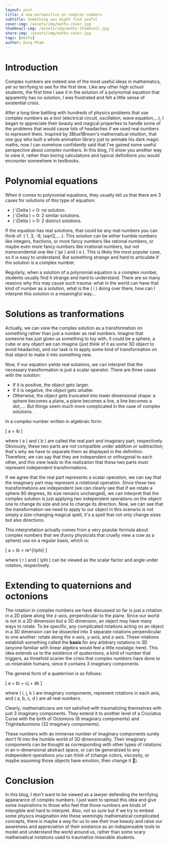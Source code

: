 ```yaml
---
layout: post
title: A new perspective on complex numbers
subtitle: Something you might find useful
cover-img: /assets/img/maths-cover.jpg
thumbnail-img: /assets/img/maths-thumbnail.jpg
share-img: /assets/img/maths-cover.jpg
tags: [maths]
author: Dung Pham
---
```

# Introduction
Complex numbers are indeed one of the most useful ideas in mathematics, yet so terrifying to see for the first time. Like any other high school students, the first time I saw it in the solution of a polynomial equation that apparently has no solution, I was frustrated and felt a little sense of existential crisis.

After a long time battling with hundreds of physics problems that use complex numbers as a tool (electrical circuit, oscillation, wave equation,...), I began to appreciate their beauty and magical properties to handle some of the problems that would cause lots of headaches if we used real numbers to represent them. Inspired by 3Blue1Brown's mathematical intuition, that one guy who built a whole animation library just to animate his dark magic maths, now I can somehow confidently said that I've gained some useful perspective about complex numbers. In this blog, I'll show you another way to view it, rather than boring calculations and typical definitions you would encounter somewhere in textbooks.

# Polynomial equations
When it comes to polynomial equations, they usually tell us that there are 3 cases for solutions of this type of equation:
- \( \Delta \) < 0: no solution.
- \( \Delta \) = 0: 2 similar solutions.
- \( \Delta \) > 0: 2 distinct solutions.

If the equation has real solutions, that could be any real numbers you can think of: \( 1, 3, -9, \sqrt2,... \). This solution can be either humble numbers like integers, fractions, or more fancy numbers like rational numbers, or maybe even more fancy numbers like irrational numbers, but not transcendental one like \( \pi \) and \( e \). This is likely the most popular case, so it is easy to understand. But something strange and hard to articulate if the solution is a complex number. 

Regularly, when a solution of a polynomial equation is a complex number, students usually find it strange and hard to understand. There are so many reasons why this may cause such trauma: what in the world can have that kind of number as a solution, what is the \( i \) doing over there, how can I interpret this solution in a meaningful way...

# Solutions as tranformations
Actually, we can view the complex solution as a transformation on something rather than just a number as real numbers. Imagine that someone has just given us something to toy with, it could be a sphere, a cube or any object we can imagine (just think of it as some 3D object to avoid headache), and our task is to apply some kind of transformation on that object to make it into something new.

Now, if our equation yields real solutions, we can interpret that the necessary transformation is just a scalar operator. There are three cases with the solution:
- If it is positive, the object gets larger.
- If it is negative, the object gets smaller.
- Otherwise, the object gets truncated into lower dimensional shape: a sphere becomes a plane, a plane becomes a line, a line becomes a dot,.... But things seem much more complicated in the case of complex solutions.

In a complex number written in algebraic form:

\[ a + ib \]

where \( a \) and \( b \) are called the real part and imaginary part, respectively. Obviously, these two parts are not compatible under addition or subtraction; that's why we have to separate them as displayed in the definition. Therefore, we can say that they are independent or orthogonal to each other, and this view leads to the realization that these two parts must represent independent transformations.

If we agree that the real part represents a scalar operation, we can say that the imaginary part may represent a rotational operation. Since these two transformations are independent (we can clearly see that if we rotate a sphere 90 degrees, its size remains unchanged), we can interpret that the complex solution is just applying two independent operations on the object: one to change its size and one to change its direction. Now, we can see that the transformation we need to apply to our object in this scenario is not simply a size-changing magical spell, it's a spell that not only change sizes but also directions.

This interpretation actually comes from a very popular formula about complex numbers that we (funny physicists that cruelly view a cow as a sphere) use on a regular basis, which is:

\[ a + ib = re^{i\phi} \]

where \( r \) and \( \phi \) can be viewed as the scalar factor and angle under rotation, respectively.

# Extending to quaternions and octonions
The rotation in complex numbers we have discussed so far is just a rotation in a 2D plane along the z-axis, perpendicular to the plane. Since our world is not in a 2D dimension but a 3D dimension, an object may have many ways to rotate. To be specific, any complicated rotations acting on an object in a 3D dimension can be dissected into 3 separate rotations perpendicular to one another: rotate along the x-axis, y-axis, and z-axis. These rotations establish something called the **basis** for any arbitrary rotations in 3D (anyone familiar with linear algebra would feel a little nostalgic here). This idea extends us to the existence of quaternions, a kind of number that triggers, as threefold scarier the crisis that complex numbers have done to us miserable humans, since it contains 3 imaginary components.

The general form of a quaternion is as follows:

\[ a + bi + cj + dk \]

where \( i, j, k \) are imaginary components, represent rotations in each axis, and \( a, b, c, d \) are all real numbers.

Clearly, mathematicians are not satisfied with traumatizing themselves with just 3 imaginary components. They extend it to another level of a Cruciatus Curse with the birth of Octonions (8 imaginary components) and Trigintaduonions (32 imaginary components).

These numbers with an immense number of imaginary components surely don't fit into the humble world of 3D dimensionality. Their imaginary components can be thought as corresponding with other types of rotations in an n-dimensional abstract space, or can be generalized to any independent operations you can think of (change colors, viscosity, or maybe assuming those objects have emotion, then change it 👑).

# Conclusion

In this blog, I don't want to be viewed as a lawyer defending the terrifying appearance of complex numbers. I just want to spread this idea and give some inspirations to those who feel that those numbers are kinds of intangible and hard to interpret. Also, not so sure but if we try to embed some physics imagination into these seemingly mathematical complicated concepts, there is maybe a way for us to see their true beauty and raise our awareness and appreciation of their existence as an indispensable tools to model and understand the world around us, rather than some scary mathematical notations used to traumatize miserable students.
